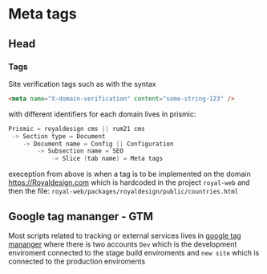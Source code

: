 # Meta tags
## Head
### Tags
Site verification tags such as 
with the syntax 

```html
<meta name="X-domain-verification" content="some-string-123" />
```

with different identifiers for each domain lives in prismic:

```awk
Prismic = royaldesign cms || rum21 cms
 -> Section type = Document 
 	-> Document name = Config || Configuration 
 		-> Subsection name = SEO
 			-> Slice (tab name) = Meta tags
```
exeception from above is when a tag is to be implemented on the domain <link>https://Royaldesign.com</link> which is hardcoded in the project `royal-web` and then the file:
`royal-web/packages/royaldesign/public/countries.html`


## Google tag mananger - GTM 
Most scripts related to tracking or external services lives in [google tag mananger](https://tagmanager.google.com/) where there is two accounts `Dev` which is the development enviroment connected to the stage build enviroments and `new site` which is connected to the production enviroments
